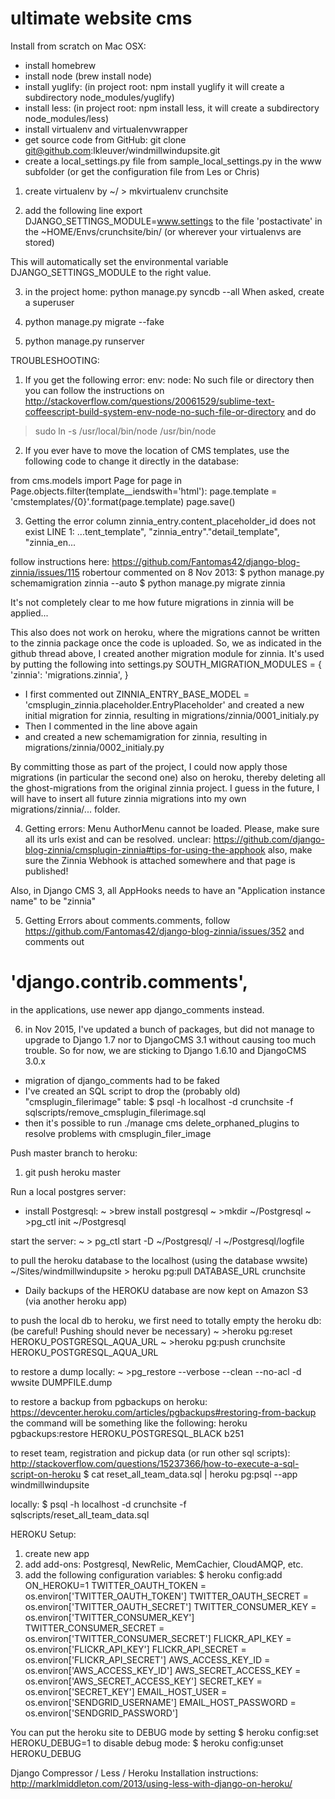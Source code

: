 ultimate website cms
==================

Install from scratch on Mac OSX:
* install homebrew
* install node (brew install node)
* install yuglify: (in project root: npm install yuglify
        it will create a subdirectory node_modules/yuglify)
* install less: (in project root: npm install less,
        it will create a subdirectory node_modules/less)
* install virtualenv and virtualenvwrapper
* get source code from GitHub:
git clone git@github.com:lkleuver/windmillwindupsite.git
* create a local_settings.py file from sample_local_settings.py in the www subfolder
(or get the configuration file from Les or Chris)

1. create virtualenv by
~/ > mkvirtualenv crunchsite

2. add the following line
export DJANGO_SETTINGS_MODULE=www.settings
to the file 'postactivate' in the ~HOME/Envs/crunchsite/bin/ (or wherever your virtualenvs are stored)

This will automatically set the environmental variable DJANGO_SETTINGS_MODULE to the right value.

3. in the project home:
python manage.py syncdb --all
When asked, create a superuser

4. python manage.py migrate --fake

5. python manage.py runserver


TROUBLESHOOTING:
1. If you get the following error:
env: node: No such file or directory
then you can follow the instructions on
http://stackoverflow.com/questions/20061529/sublime-text-coffeescript-build-system-env-node-no-such-file-or-directory
and do
> sudo ln -s /usr/local/bin/node /usr/bin/node


2. If you ever have to move the location of CMS templates, use the following code to change it directly in the database:

from cms.models import Page
for page in Page.objects.filter(template__iendswith='html'):
    page.template = 'cmstemplates/{0}'.format(page.template)
    page.save()


3. Getting the error
column zinnia_entry.content_placeholder_id does not exist
LINE 1: ...tent_template", "zinnia_entry"."detail_template", "zinnia_en...

follow instructions here:
https://github.com/Fantomas42/django-blog-zinnia/issues/115
robertour commented on 8 Nov 2013:
$ python manage.py schemamigration zinnia --auto
$ python manage.py migrate zinnia

It's not completely clear to me how future migrations in zinnia will be applied...

This also does not work on heroku, where the migrations cannot be written to the zinnia package once the code is
uploaded. So, we as indicated in the github thread above, I created another migration module for zinnia. It's
used by putting the following into settings.py
SOUTH_MIGRATION_MODULES = {
    'zinnia': 'migrations.zinnia',
}
* I first commented out
ZINNIA_ENTRY_BASE_MODEL = 'cmsplugin_zinnia.placeholder.EntryPlaceholder'
and created a new initial migration for zinnia, resulting in
migrations/zinnia/0001_initialy.py
* Then I commented in the line above again
* and created a new schemamigration for zinnia, resulting in
migrations/zinnia/0002_initialy.py

By committing those as part of the project, I could now apply those migrations (in particular the second one)
also on heroku, thereby deleting all the ghost-migrations from the original zinnia project.
I guess in the future, I will have to insert all future zinnia migrations into my own
migrations/zinnia/...
folder.



4. Getting errors:
Menu AuthorMenu cannot be loaded. Please, make sure all its urls exist and can be resolved.
unclear:
https://github.com/django-blog-zinnia/cmsplugin-zinnia#tips-for-using-the-apphook
also, make sure the Zinnia Webhook is attached somewhere and that page is published!

Also, in Django CMS 3, all AppHooks needs to have an "Application instance name" to be "zinnia"


5. Getting Errors about comments.comments, follow
https://github.com/Fantomas42/django-blog-zinnia/issues/352
and comments out
 # 'django.contrib.comments',
in the applications, use newer app django_comments instead.


6. in Nov 2015, I've updated a bunch of packages, but did not manage to upgrade to Django 1.7 nor to DjangoCMS 3.1
without causing too much trouble. So for now, we are sticking to Django 1.6.10 and DjangoCMS 3.0.x
* migration of django_comments had to be faked
* I've created an SQL script to drop the (probably old) "cmsplugin_filerimage" table:
$ psql -h localhost -d crunchsite -f sqlscripts/remove_cmsplugin_filerimage.sql
* then it's possible to run
./manage cms delete_orphaned_plugins
to resolve problems with cmsplugin_filer_image



Push master branch to heroku:
1. git push heroku master


Run a local postgres server:
* install Postgresql:
~ >brew install postgresql
~ >mkdir ~/Postgresql
~ >pg_ctl init ~/Postgresql

start the server:
~ > pg_ctl start -D ~/Postgresql/ -l ~/Postgresql/logfile


to pull the heroku database to the localhost (using the database wwsite)
~/Sites/windmillwindupsite > heroku pg:pull DATABASE_URL crunchsite

* Daily backups of the HEROKU database are now kept on Amazon S3 (via another heroku app)

to push the local db to heroku, we first need to totally empty the heroku db:
(be careful! Pushing should never be necessary)
~ >heroku pg:reset HEROKU_POSTGRESQL_AQUA_URL
~ >heroku pg:push crunchsite HEROKU_POSTGRESQL_AQUA_URL

to restore a dump locally:
~ >pg_restore --verbose --clean --no-acl -d wwsite DUMPFILE.dump

to restore a backup from pgbackups on heroku:
https://devcenter.heroku.com/articles/pgbackups#restoring-from-backup
the command will be something like the following:
heroku pgbackups:restore HEROKU_POSTGRESQL_BLACK b251

to reset team, registration and pickup data (or run other sql scripts):
http://stackoverflow.com/questions/15237366/how-to-execute-a-sql-script-on-heroku
$ cat reset_all_team_data.sql | heroku pg:psql --app windmillwindupsite

locally:
$ psql -h localhost -d crunchsite -f sqlscripts/reset_all_team_data.sql



HEROKU Setup:
1. create new app
2. add add-ons: Postgresql, NewRelic, MemCachier, CloudAMQP, etc.
3. add the following configuration variables:
$ heroku config:add ON_HEROKU=1
    TWITTER_OAUTH_TOKEN = os.environ['TWITTER_OAUTH_TOKEN']
    TWITTER_OAUTH_SECRET = os.environ['TWITTER_OAUTH_SECRET']
    TWITTER_CONSUMER_KEY = os.environ['TWITTER_CONSUMER_KEY']
    TWITTER_CONSUMER_SECRET = os.environ['TWITTER_CONSUMER_SECRET']
    FLICKR_API_KEY = os.environ['FLICKR_API_KEY']
    FLICKR_API_SECRET = os.environ['FLICKR_API_SECRET']
    AWS_ACCESS_KEY_ID       = os.environ['AWS_ACCESS_KEY_ID']
    AWS_SECRET_ACCESS_KEY   = os.environ['AWS_SECRET_ACCESS_KEY']
    SECRET_KEY = os.environ['SECRET_KEY']
    EMAIL_HOST_USER = os.environ['SENDGRID_USERNAME']
    EMAIL_HOST_PASSWORD = os.environ['SENDGRID_PASSWORD']


You can put the heroku site to DEBUG mode by setting
$ heroku config:set HEROKU_DEBUG=1
to disable debug mode:
$ heroku config:unset HEROKU_DEBUG



Django Compressor / Less / Heroku Installation instructions:
http://marklmiddleton.com/2013/using-less-with-django-on-heroku/
